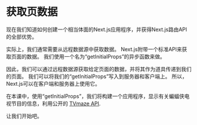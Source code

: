 # 获取页数据

现在我们知道如何创建一个相当体面的Next.js应用程序，并获得Next.js路由API的全部优势。

实际上，我们通常需要从远程数据源中获取数据。 Next.js附带一个标准API来获取页面的数据。 我们使用一个名为“getInitialProps”的异步函数来做。

因此，我们可以通过远程数据源获取给定页面的数据，并将其作为道具传递到我们的页面。 我们可以将我们的“getInitialProps”写入到服务器和客户端上。 所以，Next.js可以在客户端和服务器上使用它。

在本课中，使用“getInitialProps”，我们将构建一个应用程序，显示有关蝙蝠侠电视节目的信息，利用公开的 [TVmaze API](http://www.tvmaze.com/api).

让我们开始吧。